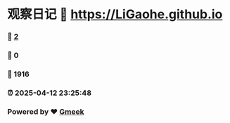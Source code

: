 # 观察日记 :link: https://LiGaohe.github.io 
### :page_facing_up: [2](https://LiGaohe.github.io/tag.html) 
### :speech_balloon: 0 
### :hibiscus: 1916 
### :alarm_clock: 2025-04-12 23:25:48 
### Powered by :heart: [Gmeek](https://github.com/Meekdai/Gmeek)
